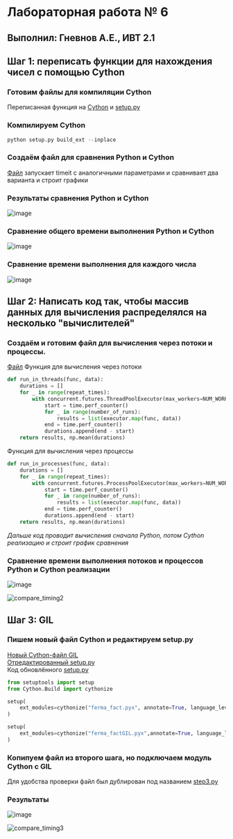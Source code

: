 # Лабораторная работа № 6
## Выполнил: Гневнов А.Е., ИВТ 2.1
## Шаг 1: переписать функции для нахождения чисел с помощью Cython
### Готовим файлы для компиляции Cython
Переписанная функция на [Cython](https://github.com/fuquyoma/prog6/blob/main/ЛР№%206/ferma_fact.pyx) и [setup.py](https://github.com/fuquyoma/prog6/blob/main/ЛР№%206/setup.py)
### Компилируем Cython
```python
python setup.py build_ext --inplace
```
### Создаём файл для сравнения Python и Cython
[Файл](https://github.com/fuquyoma/prog6/blob/main/ЛР№%206/FarmaXXX.py) запускает timeit с аналогичными параметрами и сравнивает два варианта и строит графики
### Результаты сравнения Python и Cython
![image](https://github.com/user-attachments/assets/8937a691-9c93-4609-979d-287e4a0f62c3)
### Сравнение общего времени выполнения Python и Cython
![image](https://github.com/user-attachments/assets/96db29f6-c7b6-4b45-aa1a-d2d24b2ca2bb)
### Сравнение времени выполнения для каждого числа
![image](https://github.com/user-attachments/assets/e3eb615d-8118-4ae6-ac5b-3bde15192329)
## Шаг 2: Написать код так, чтобы массив данных для вычисления распределялся на несколько "вычислителей"  
### Создаём и готовим файл для вычисления через потоки и процессы.
[Файл](https://github.com/fuquyoma/prog6/blob/main/ЛР№%206/step2.py)
Функция для вычисления через потоки
```python
def run_in_threads(func, data):
    durations = []
    for _ in range(repeat_times):
        with concurrent.futures.ThreadPoolExecutor(max_workers=NUM_WORKERS) as executor:
            start = time.perf_counter()
            for _ in range(number_of_runs):
                results = list(executor.map(func, data))
            end = time.perf_counter()
            durations.append(end - start)
    return results, np.mean(durations)
```
Функция для вычисления через процессы
```python
def run_in_processes(func, data):
    durations = []
    for _ in range(repeat_times):
        with concurrent.futures.ProcessPoolExecutor(max_workers=NUM_WORKERS) as executor:
            start = time.perf_counter()
            for _ in range(number_of_runs):
                results = list(executor.map(func, data))
            end = time.perf_counter()
            durations.append(end - start)
    return results, np.mean(durations)
```
*Дальше код проводит вычисления сначала Python, потом Cython реализацию и строит график сравнения*
### Сравнение времени выполнения потоков и процессов Python и Cython реализации
![image](https://github.com/user-attachments/assets/46577191-9ec8-45e5-bb7d-6ef2b8f57136)

![compare_timing2](https://github.com/user-attachments/assets/052dee6b-d122-464c-ba48-e5eac5ac02df)

## Шаг 3: GIL
### Пишем новый файл Cython и редактируем setup.py
[Новый Cython-файл GIL](https://github.com/fuquyoma/prog6/blob/main/ЛР№%206/ferma_factGIL.pyx)  
[Отредактированный setup.py](https://github.com/fuquyoma/prog6/blob/main/ЛР№%206/setup.py)  
Код обновлённого [setup.py](https://github.com/fuquyoma/prog6/blob/main/ЛР№%206/setup.py)  
```python
from setuptools import setup
from Cython.Build import cythonize

setup(
    ext_modules=cythonize("ferma_fact.pyx", annotate=True, language_level=3),
)

setup(
    ext_modules=cythonize("ferma_factGIL.pyx",annotate=True, language_level="3", language="c")
) 
```
### Копипуем файл из второго шага, но подключаем модуль Cython с GIL
Для удобства проверки файл был дублирован под названием [step3.py](https://github.com/fuquyoma/prog6/blob/main/ЛР№%206/step3.py)
### Результаты 
![image](https://github.com/user-attachments/assets/fe019e47-1c39-424d-b16b-70789e0f18fc)

![compare_timing3](https://github.com/user-attachments/assets/c490e7b8-8bab-4dcd-8784-6a0789dfc776)
